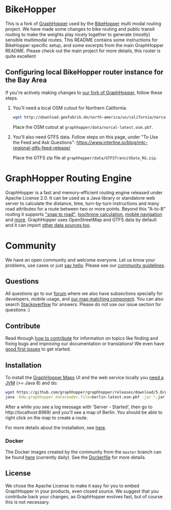 # BikeHopper

This is a fork of [GraphHopper](https://github.com/graphhopper/graphhopper) used by the [BikeHopper](https://github.com/bikehopper) multi modal routing project. We have made some changes to bike routing and public transit routing to make the weights play nicely together to generate (mostly) sensible multimodal routes. This README contains some instructions for BikeHopper specific setup, and some excerpts from the main GraphHopper README. Please check out the main project for more details, this router is quite excellent

## Configuring local BikeHopper router instance for the Bay Area

If you're actively making changes to [our fork of GraphHopper](https://github.com/bikehopper/graphhopper), follow these steps.

1. You'll need a local OSM cutout for Northern California.

   ```sh
   wget http://download.geofabrik.de/north-america/us/california/norcal-latest.osm.pbf
   ```

   Place the OSM cutout at `graphhopper/data/norcal-latest.osm.pbf`.

2. You'll also need GTFS data. Follow steps on this page, under "To Use the Feed and Ask Questions": https://www.interline.io/blog/mtc-regional-gtfs-feed-release/

   Place the GTFS zip file at `graphhopper/data/GTFSTransitData_RG.zip`.

# GraphHopper Routing Engine

GraphHopper is a fast and memory-efficient routing engine released under Apache License 2.0. It can be used as a Java library or standalone web server to calculate the distance, time, turn-by-turn instructions and many road attributes for a route between two or more points. Beyond this "A-to-B" routing it supports ["snap to road"](README.md#Map-Matching), [Isochrone calculation](README.md#Analysis), [mobile navigation](README.md#mobile-apps) and [more](README.md#Features). GraphHopper uses OpenStreetMap and GTFS data by default and it can import [other data sources too](README.md#OpenStreetMap-Support).

# Community

We have an open community and welcome everyone. Let us know your problems, use cases or just [say hello](https://discuss.graphhopper.com/). Please see our [community guidelines](https://graphhopper.com/agreements/cccoc.html).

## Questions

All questions go to our [forum](https://discuss.graphhopper.com/) where we also have subsections specially for developers, mobile usage, and [our map matching component](./map-matching). You can also search [Stackoverflow](http://stackoverflow.com/questions/tagged/graphhopper) for answers. Please do not use our issue section for questions :)

## Contribute

Read through [how to contribute](CONTRIBUTING.md) for information on topics
like finding and fixing bugs and improving our documentation or translations! 
We even have [good first issues](https://github.com/graphhopper/graphhopper/issues?q=is%3Aopen+is%3Aissue+label%3A%22good+first+issue%22) to get started.

## Installation

To install the [GraphHopper Maps](https://graphhopper.com/maps/) UI and the web service locally you [need a JVM](https://adoptopenjdk.net/) (>= Java 8) and do:

```bash
wget https://github.com/graphhopper/graphhopper/releases/download/5.0/graphhopper-web-5.0.jar https://raw.githubusercontent.com/graphhopper/graphhopper/5.x/config-example.yml http://download.geofabrik.de/europe/germany/berlin-latest.osm.pbf
java -Ddw.graphhopper.datareader.file=berlin-latest.osm.pbf -jar *.jar server config-example.yml
```

After a while you see a log message with 'Server - Started', then go to http://localhost:8989/ and
you'll see a map of Berlin. You should be able to right click on the map to create a route.

For more details about the installation, see [here](./docs/web/quickstart.md).

### Docker

The Docker images created by the community from the `master` branch can be found [here](https://hub.docker.com/r/israelhikingmap/graphhopper)
(currently daily). See the [Dockerfile](https://github.com/IsraelHikingMap/graphhopper-docker-image-push) for more details.

## License

We chose the Apache License to make it easy for you to embed GraphHopper in your products, even closed source.
We suggest that you contribute back your changes, as GraphHopper evolves fast,
but of course this is not necessary.


